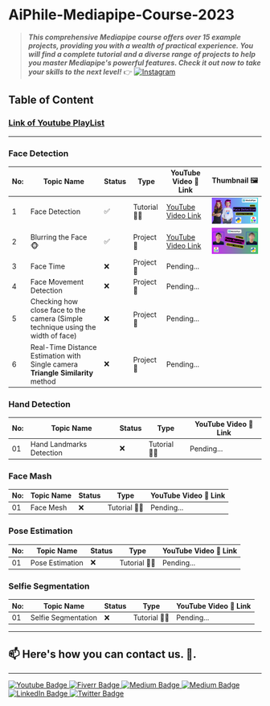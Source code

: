 # AiPhile-Mediapipe-Course-2023
> ***This comprehensive Mediapipe course offers over 15 example projects, providing you with a wealth of practical experience. You will find a complete tutorial and a diverse range of projects to help you master Mediapipe's powerful features. Check it out now to take your skills to the next level!*** 👉   <a href="https://www.youtube.com/c/aiphile"><img alt="Instagram" src="https://img.shields.io/badge/YouTube-red?style=for-the-badge&logo=youtube&logoColor=white"  width="80"> </a> 

## **Table of Content**

### [Link of Youtube PlayList](https://www.youtube.com/watch?v=FsVAvgR9ifY&list=PLJ958Ls6nowW0tgwl1yoL2oF90PeevFvG) 

---
### Face Detection
|No: | Topic Name| Status | Type | YouTube Video 🎥 Link| Thumbnail 🖼️|
-----|-----------|--------|------|----------------------|----|
|1| Face Detection | ✅| Tutorial 👨‍🏫 | [YouTube Video Link](https://youtu.be/FsVAvgR9ifY) | <img src="/Thumbnail_Images/Face_Detection-1.png" width="220px">  |
|2| Blurring the Face 🐵 | ✅ |Project 🚧| [YouTube Video Link](https://youtu.be/E91EjA4nkKg)|  <img src="/Thumbnail_Images/Face_Detection-2.png" width="220px">  | 
|3| Face Time | ❌|Project 🚧| Pending...| |
|4| Face Movement Detection | ❌|Project 🚧| Pending...| | 
|5| Checking how close face to the camera (Simple technique using the width of face) | ❌|Project 🚧| Pending...| | 
|6| Real-Time Distance Estimation with Single camera  **Triangle Similarity** method | ❌|Project 🚧| Pending...| |

### Hand Detection
|No: | Topic Name| Status | Type | YouTube Video 🎥 Link|
-----|-----------|--------|------|----------------------|
|01| Hand Landmarks Detection  | ❌| Tutorial 👨‍🏫 | Pending... | 

### Face Mash 
|No: | Topic Name| Status | Type | YouTube Video 🎥 Link|
-----|-----------|--------|------|----------------------|
|01| Face Mesh  | ❌| Tutorial 👨‍🏫 | Pending... | 

### Pose Estimation
|No: | Topic Name| Status | Type | YouTube Video 🎥 Link|
-----|-----------|--------|------|----------------------|
|01| Pose Estimation  | ❌| Tutorial 👨‍🏫 | Pending... | 
### Selfie Segmentation 
|No: | Topic Name| Status | Type | YouTube Video 🎥 Link|
-----|-----------|--------|------|----------------------|
|01| Selfie Segmentation  | ❌| Tutorial 👨‍🏫 | Pending... | 

---

## 📫 Here's how you can contact us. :wave:.
----
 
   <div id="badges">

 <!-- Youtube Badge -->
  <a href="https://www.youtube.com/c/aiphile">
    <img src="https://img.shields.io/badge/YouTube-red?style=for-the-badge&logo=youtube&logoColor=white" alt="Youtube Badge"/>
  </a>

<!-- Fiverr Badge -->
   <a href="https://www.fiverr.com/aiphile">
    <img src="https://img.shields.io/badge/Fiverr-fiverr?style=for-the-badge&logo=Fiverr&logoColor=black" alt="Fiverr Badge"/>
  </a>
<!-- Instagram Badge  -->
  <a href="https://www.instagram.com/aiphile17">
    <img src="https://img.shields.io/badge/Instagram-purple?style=for-the-badge&logo=Instagram&logoColor=white" alt="Medium Badge"/>

<!-- Medium Badge  -->
  <a href="https://medium.com/@aiphile">
    <img src="https://img.shields.io/badge/Medium-black?style=for-the-badge&logo=Medium&logoColor=white" alt="Medium Badge"/>
  </a>

<!-- LinkedIn Badge -->
  <a href="https://www.linkedin.com/company/aiphile">
    <img src="https://img.shields.io/badge/LinkedIn-blue?style=for-the-badge&logo=linkedin&logoColor=white" alt="LinkedIn Badge"/>
  </a>

  <!-- Twitter Badge  -->
  <a href="https://twitter.com/ai_phile">
    <img src="https://img.shields.io/badge/Twitter-blue?style=for-the-badge&logo=twitter&logoColor=white" alt="Twitter Badge"/>
  </a>

  <!-- Face book badge  -->
  <!-- <a href="your-twitter-URL">
    <img src="https://img.shields.io/badge/Facebook-blue?style=for-the-badge&logo=Facebook&logoColor=white" alt="Facebook Badge"/>
  </a> -->




 
</div>
